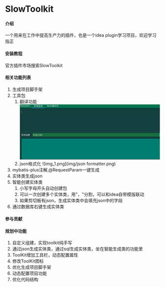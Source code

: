 # SlowToolkit

#### 介绍
一个用来在工作中提高生产力的插件，也是一个idea plugin学习项目，欢迎学习指正


#### 安装教程

官方插件市场搜索SlowToolkit

#### 相关功能列表
1. 生成项目脚手架
2. 工具包
    1. 翻译功能
       ![img.png](img/translator.png)
    2. json格式化
       ![img_1.png](img/json formatter.png)
3. mybatis-plus注解,@RequestParam一键生成
4. 实体类生成json
5. 智能创建实体类
    1. 小写字母开头自动创建包
    2. 可以一次创建多个实体类，用"，"分割，可以和idea自带模版联动
    3. 如果剪切板有json，生成实体类中会填充json中的字段
6. 通过数据库右键生成实体类

#### 参与贡献


#### 规划中功能

1. 自定义组建，实现toolkit纯手写
2. 通过json生成实体类，通过sql生成实体类，坐在智能生成类的功能里
3. ToolKit增加工具栏，动态配置属性
4. 修改ToolKit图标
5. 优化生成项目脚手架
6. 动态配置项目功能
7. 优化代码结构
